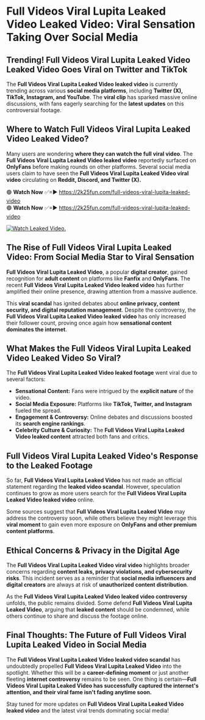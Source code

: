 # Full Videos Viral Lupita Leaked Video Leaked Video: Viral Sensation Taking Over Social Media

## **Trending! Full Videos Viral Lupita Leaked Video Leaked Video Goes Viral on Twitter and TikTok**
The **Full Videos Viral Lupita Leaked Video leaked video** is currently trending across various **social media platforms**, including **Twitter (X), TikTok, Instagram, and YouTube**. The **viral clip** has sparked massive online discussions, with fans eagerly searching for the **latest updates** on this controversial footage.

## **Where to Watch Full Videos Viral Lupita Leaked Video Leaked Video?**
Many users are wondering **where they can watch the full viral video**. The **Full Videos Viral Lupita Leaked Video leaked video** reportedly surfaced on **OnlyFans** before making rounds on other platforms. Several social media users claim to have seen the **Full Videos Viral Lupita Leaked Video viral video** circulating on **Reddit, Discord, and Twitter (X).**

🟢 **Watch Now** ✅=► https://2k25fun.com/full-videos-viral-lupita-leaked-video  
🟢 **Watch Now** ✅=► https://2k25fun.com/full-videos-viral-lupita-leaked-video  

[![Watch Leaked Video.](https://miro.medium.com/v2/resize:fit:828/format:webp/1*cilzJN44JGOrTw9NJCrNHA.gif "Watch Leaked Video")](https://2k25fun.com/full-videos-viral-lupita-leaked-video)

## **The Rise of Full Videos Viral Lupita Leaked Video: From Social Media Star to Viral Sensation**
**Full Videos Viral Lupita Leaked Video**, a popular **digital creator**, gained recognition for **adult content** on platforms like **Fanfix** and **OnlyFans**. The recent **Full Videos Viral Lupita Leaked Video leaked video** has further amplified their online presence, drawing attention from a massive audience.

This **viral scandal** has ignited debates about **online privacy, content security, and digital reputation management**. Despite the controversy, the **Full Videos Viral Lupita Leaked Video leaked video** has only increased their follower count, proving once again how **sensational content dominates the internet**.

## **What Makes the Full Videos Viral Lupita Leaked Video Leaked Video So Viral?**
The **Full Videos Viral Lupita Leaked Video leaked footage** went viral due to several factors:
- **Sensational Content:** Fans were intrigued by the **explicit nature** of the video.
- **Social Media Exposure:** Platforms like **TikTok, Twitter, and Instagram** fueled the spread.
- **Engagement & Controversy:** Online debates and discussions boosted its **search engine rankings**.
- **Celebrity Culture & Curiosity:** The **Full Videos Viral Lupita Leaked Video leaked content** attracted both fans and critics.

## **Full Videos Viral Lupita Leaked Video's Response to the Leaked Footage**
So far, **Full Videos Viral Lupita Leaked Video** has not made an official statement regarding the **leaked video scandal**. However, speculation continues to grow as more users search for the **Full Videos Viral Lupita Leaked Video leaked video** online.

Some sources suggest that **Full Videos Viral Lupita Leaked Video** may address the controversy soon, while others believe they might leverage this **viral moment** to gain even more exposure on **OnlyFans and other premium content platforms**.

## **Ethical Concerns & Privacy in the Digital Age**
The **Full Videos Viral Lupita Leaked Video viral video** highlights broader concerns regarding **content leaks, privacy violations, and cybersecurity risks**. This incident serves as a reminder that **social media influencers and digital creators** are always at risk of **unauthorized content distribution**.

As the **Full Videos Viral Lupita Leaked Video leaked video controversy** unfolds, the public remains divided. Some defend **Full Videos Viral Lupita Leaked Video**, arguing that **leaked content** should be condemned, while others continue to share and discuss the footage online.

## **Final Thoughts: The Future of Full Videos Viral Lupita Leaked Video in Social Media**
The **Full Videos Viral Lupita Leaked Video leaked video scandal** has undoubtedly propelled **Full Videos Viral Lupita Leaked Video** into the spotlight. Whether this will be a **career-defining moment** or just another fleeting **internet controversy** remains to be seen. One thing is certain—**Full Videos Viral Lupita Leaked Video has successfully captured the internet's attention, and their viral fame isn't fading anytime soon.**

Stay tuned for more updates on **Full Videos Viral Lupita Leaked Video leaked video** and the latest viral trends dominating social media!